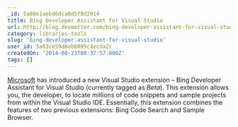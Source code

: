 ```yaml
---
_id: 5a88e1aebd6dca0d5f0d2914
title: Bing Developer Assistant for Visual Studio
url: http://blog.devmatter.com/bing-developer-assistant-for-visual-studio/
category: libraries-tools
slug: 'bing-developer-assistant-for-visual-studio'
user_id: 5a83ce59d6eb0005c4ecda2c
createdOn: '2014-08-23T08:37:57.000Z'
tags: []
---
```


<a href="http://www.microsoft.com/">Microsoft</a> has introduced a new Visual Studio extension – Bing Developer Assistant for Visual Studio (currently tagged as <em>Beta</em>). This extension allows you, the developer, to locate millions of code snippets and sample projects from within the Visual Studio IDE. Essentially, this extension combines the features of two previous extensions: Bing Code Search and Sample Browser.
